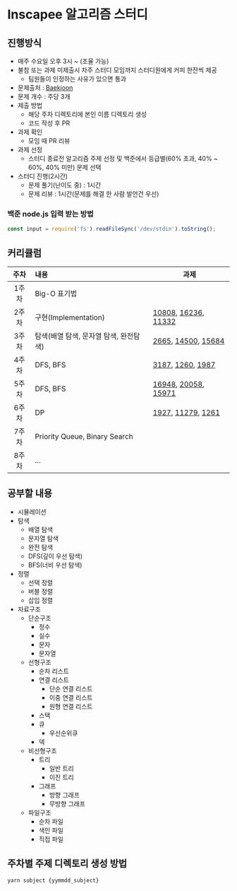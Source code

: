 # Inscapee 알고리즘 스터디

## 진행방식

- 매주 수요일 오후 3시 ~ (조율 가능)
- 불참 또는 과제 미제출시 차주 스터디 모임까지 스터디원에게 커피 한잔씩 제공
  - 팀원들이 인정하는 사유가 있으면 통과
- 문제출처 : [Baekjoon](https://www.acmicpc.net/)
- 문제 개수 : 주당 3개
- 제출 방법
  - 해당 주차 디렉토리에 본인 이름 디렉토리 생성
  - 코드 작성 후 PR
- 과제 확인
  - 모임 때 PR 리뷰
- 과제 선정
  - 스터디 종료전 알고리즘 주제 선정 및 백준에서 등급별(60% 초과, 40% ~ 60%, 40% 미만) 문제 선택
- 스터디 진행(2시간)
  - 문제 풀기(난이도 중) : 1시간
  - 문제 리뷰 : 1시간(문제를 해결 한 사람 발언건 우선)

### 백준 node.js 입력 받는 방법
```javascript
const input = require('fs').readFileSync('/dev/stdin').toString();
```

## 커리큘럼

| 주차  | 내용                                   | 과제                                                                                                                                           |
| :---: | :------------------------------------- | ---------------------------------------------------------------------------------------------------------------------------------------------- |
| 1주차 | Big-O 표기법                           |                                                                                                                                                |
| 2주차 | 구현(Implementation)                   | [10808](https://www.acmicpc.net/problem/10808), [16236](https://www.acmicpc.net/problem/16236), [11332](https://www.acmicpc.net/problem/11332) |
| 3주차 | 탐색(배열 탐색, 문자열 탐색, 완전탐색) | [2665](https://www.acmicpc.net/problem/2665), [14500](https://www.acmicpc.net/problem/14500), [15684](https://www.acmicpc.net/problem/15684)   |
| 4주차 | DFS, BFS                               | [3187](https://www.acmicpc.net/problem/3187), [1260](https://www.acmicpc.net/problem/1260), [1987](https://www.acmicpc.net/problem/1987)       |
| 5주차 | DFS, BFS                               | [16948](https://www.acmicpc.net/problem/16948), [20058](https://www.acmicpc.net/problem/20058), [15971](https://www.acmicpc.net/problem/15971) |
| 6주차 | DP                                     | [1927](https://www.acmicpc.net/problem/1927), [11279](https://www.acmicpc.net/problem/11279), [1261](https://www.acmicpc.net/problem/1261)     |
| 7주차 | Priority Queue, Binary Search          |                                                                                                                                                |
| 8주차 | ...                                    |                                                                                                                                                |


## 공부할 내용

- 시뮬레이션
- 탐색
  - 배열 탐색
  - 문자열 탐색
  - 완전 탐색
  - DFS(깊이 우선 탐색)
  - BFS(너비 우선 탐색)
- 정렬
  - 선택 정렬
  - 버블 정렬
  - 삽입 정렬
- 자료구조
  - 단순구조
    - 정수
    - 실수
    - 문자
    - 문자열
  - 선형구조
    - 순차 리스트
    - 연결 리스트
      - 단순 연결 리스트
      - 이중 연결 리스트
      - 원형 연결 리스트
    - 스택
    - 큐
      - 우선순위큐
    - 덱
  - 비선형구조
    - 트리
      - 일반 트리
      - 이진 트리
    - 그래프
      - 방향 그래프
      - 무방향 그래프
  - 파일구조
    - 순차 파일
    - 색인 파일
    - 직접 파일

## 주차별 주제 디렉토리 생성 방법

```
yarn subject {yymmdd_subject}
```
